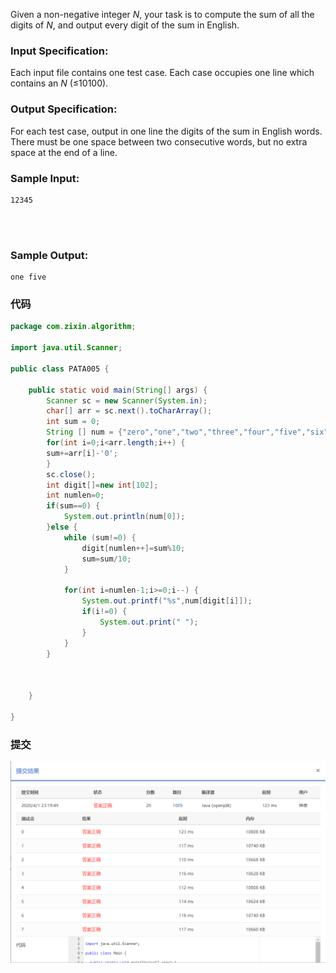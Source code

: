 Given a non-negative integer *N*, your task is to compute the sum of all the digits of *N*, and output every digit of the sum in English.

### Input Specification:

Each input file contains one test case. Each case occupies one line which contains an *N* (≤10100).

### Output Specification:

For each test case, output in one line the digits of the sum in English words. There must be one space between two consecutive words, but no extra space at the end of a line.

### Sample Input:

```in
12345

      
    
```

### Sample Output:

```out
one five
```

### 代码

```java
package com.zixin.algorithm;

import java.util.Scanner;

public class PATA005 {

	public static void main(String[] args) {
		Scanner sc = new Scanner(System.in);
		char[] arr = sc.next().toCharArray();
		int sum = 0;
		String [] num = {"zero","one","two","three","four","five","six","seven","eight","nine"};
		for(int i=0;i<arr.length;i++) {
		sum+=arr[i]-'0';	
		}
		sc.close();
		int digit[]=new int[102];
		int numlen=0;
		if(sum==0) {
			System.out.println(num[0]);
		}else {
			while (sum!=0) {
				digit[numlen++]=sum%10;
				sum=sum/10;
			}
			
			for(int i=numlen-1;i>=0;i--) {
				System.out.printf("%s",num[digit[i]]);
				if(i!=0) {
					System.out.print(" ");
				}
			}
		}
		
		

	}

}

```

### 提交

![PATA1005提交](image/PATA1005提交.png)